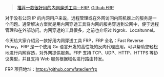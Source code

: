 > [推荐一款很好用的内网穿透工具--FRP](https://mp.weixin.qq.com/s/8HeeDC5x5xozElN8GzQLLw), [Github FRP](https://github.com/fatedier/frp)

对于没有公网 IP 的内网用户来说，远程管理或在外网访问内网机器上的服务是一个问题。通常解决方案就是用内网穿透工具将内网的服务穿透到公网中，便于远程管理和在外部访问。内网穿透的工具很多，之前也介绍过 Ngrok、Localtunnel。

今天给大家介绍另一款好用内网穿透工具 FRP，FRP 全名：Fast Reverse Proxy。FRP 是一个使用 Go 语言开发的高性能的反向代理应用，可以帮助您轻松地进行内网穿透，对外网提供服务。FRP 支持 TCP、UDP、HTTP、HTTPS 等协议类型，并且支持 Web 服务根据域名进行路由转发。

FRP 项目地址：https://github.com/fatedier/frp
